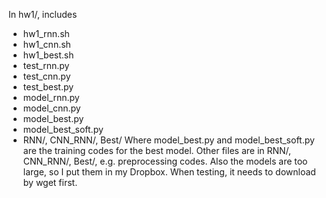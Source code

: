 In hw1/, includes 
*	hw1\_rnn.sh
*	hw1\_cnn.sh
*	hw1\_best.sh
*	test\_rnn.py
*	test\_cnn.py
*	test\_best.py
*	model\_rnn.py
*	model\_cnn.py
*	model\_best.py
*	model\_best\_soft.py
*	RNN/, CNN\_RNN/, Best/
Where model\_best.py and model\_best\_soft.py are the training codes for the best model.
Other files are in RNN/, CNN\_RNN/, Best/, e.g. preprocessing codes.
Also the models are too large, so I put them in my Dropbox. 
When testing, it needs to download by wget first.
